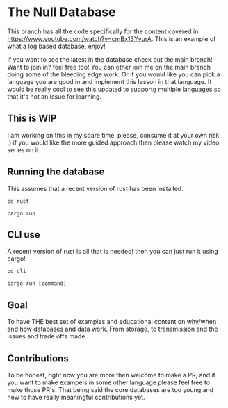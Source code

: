 # The Null Database

This branch has all the code specifically for the content covered in https://www.youtube.com/watch?v=cmBx13YvurA. This is an example of what a log based database, enjoy!

If you want to see the latest in the database check out the main branch! Want to join in? feel free too! You can ether join me on the main branch doing some of the bleeding edge work. Or if you would like you can pick a language you are good in and implement this lesson in that language. It would be really cool to see this updated to supportg multiple languages so that it's not an issue for learning.

## This is WIP

I am working on this in my spare time. please, consume it at your own risk. :) if you would like the more guided approach then please watch my video series on it.

## Running the database
This assumes that a recent version of rust has been installed.

`cd rust`

`cargo run`

## CLI use
A recent version of rust is all that is needed! then you can just run it using cargo!

`cd cli`

`cargo run [command]`

## Goal

To have THE best set of examples and educational content on why/when and how databases and data work. From storage, to transmission and the issues and trade offs made.

## Contributions

To be honest, right now you are more then welcome to make a PR, and if you want to make exampels in some other language please feel free to make those PR's. That being said the core databases are too young and new to have really meaningful contributions yet.